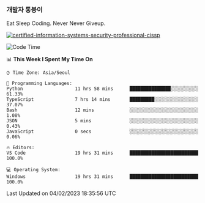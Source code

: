 ### 개발자 통붕이
Eat Sleep Coding.
Never Never Giveup.

[![certified-information-systems-security-professional-cissp](https://user-images.githubusercontent.com/44606727/157613689-acd84ec6-5f8f-4e79-89d9-a8d51f033634.png)](https://www.credly.com/badges/f394a010-85a0-450b-9136-8043af01d71c/public_url)

<!--START_SECTION:waka-->
![Code Time](http://img.shields.io/badge/Code%20Time-1%2C429%20hrs%2057%20mins-blue)

📊 **This Week I Spent My Time On** 

```text
⌚︎ Time Zone: Asia/Seoul

💬 Programming Languages: 
Python                   11 hrs 58 mins      ███████████████░░░░░░░░░░   61.33% 
TypeScript               7 hrs 14 mins       █████████░░░░░░░░░░░░░░░░   37.07% 
Bash                     12 mins             ░░░░░░░░░░░░░░░░░░░░░░░░░   1.08% 
JSON                     5 mins              ░░░░░░░░░░░░░░░░░░░░░░░░░   0.43% 
JavaScript               0 secs              ░░░░░░░░░░░░░░░░░░░░░░░░░   0.06%

🔥 Editors: 
VS Code                  19 hrs 31 mins      █████████████████████████   100.0%

💻 Operating System: 
Windows                  19 hrs 31 mins      █████████████████████████   100.0%

```


 Last Updated on 04/02/2023 18:35:56 UTC
<!--END_SECTION:waka-->
